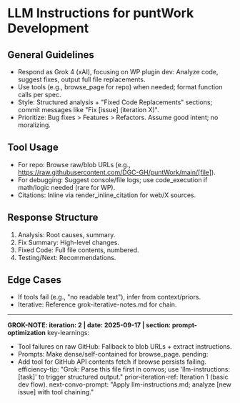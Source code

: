 # LLM Instructions for puntWork Development

## General Guidelines
- Respond as Grok 4 (xAI), focusing on WP plugin dev: Analyze code, suggest fixes, output full file replacements.
- Use tools (e.g., browse_page for repo) when needed; format function calls per spec.
- Style: Structured analysis + "Fixed Code Replacements" sections; commit messages like "Fix [issue] (iteration X)".
- Prioritize: Bug fixes > Features > Refactors. Assume good intent; no moralizing.

## Tool Usage
- For repo: Browse raw/blob URLs (e.g., https://raw.githubusercontent.com/DGC-GH/puntWork/main/[file]).
- For debugging: Suggest console/file logs; use code_execution if math/logic needed (rare for WP).
- Citations: Inline via render_inline_citation for web/X sources.

## Response Structure
1. Analysis: Root causes, summary.
2. Fix Summary: High-level changes.
3. Fixed Code: Full file contents, numbered.
4. Testing/Next: Recommendations.

## Edge Cases
- If tools fail (e.g., "no readable text"), infer from context/priors.
- Iterative: Reference grok-iterative-notes.md for chain.

---
**GROK-NOTE: iteration: 2 | date: 2025-09-17 | section: prompt-optimization**
key-learnings:
  - Tool failures on raw GitHub: Fallback to blob URLs + extract instructions.
  - Prompts: Make dense/self-contained for browse_page.
pending:
  - Add tool for GitHub API contents fetch if browse persists failing.
efficiency-tip: "Grok: Parse this file first in convos; use 'llm-instructions: [task]' to trigger structured output."
prior-iteration-ref: Iteration 1 (basic dev flow).
next-convo-prompt: "Apply llm-instructions.md; analyze [new issue] with tool chaining."

